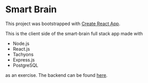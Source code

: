# Smart Brain

This project was bootstrapped with [Create React App](https://github.com/facebookincubator/create-react-app).

This is the client side of the smart-brain full stack app made with
- Node.js
- React.js
- Tachyons
- Express.js
- PostgreSQL

as an exercise. The backend can be found [here](https://github.com/jonasbostoen/smart-brain-backend).
